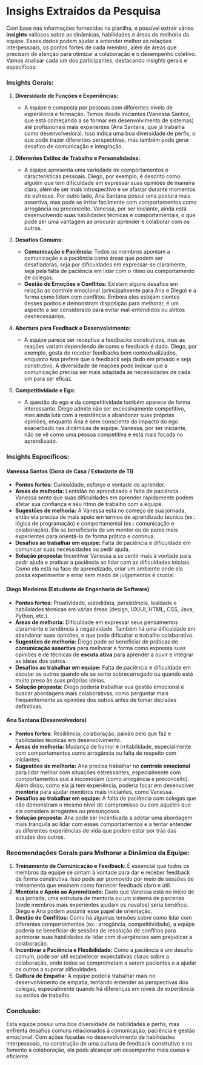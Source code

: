 # Insighs Extraídos da Pesquisa

Com base nas informações fornecidas na planilha, é possível extrair vários **insights** valiosos sobre as dinâmicas, habilidades e áreas de melhoria da equipe. Esses dados podem ajudar a entender melhor as relações interpessoais, os pontos fortes de cada membro, além de áreas que precisam de atenção para otimizar a colaboração e o desempenho coletivo. Vamos analisar cada um dos participantes, destacando insights gerais e específicos:

### **Insights Gerais:**

1. **Diversidade de Funções e Experiências:**
   - A equipe é composta por pessoas com diferentes níveis de experiência e formação. Temos desde iniciantes (Vanessa Santos, que está começando a se formar em desenvolvimento de sistemas) até profissionais mais experientes (Ana Santana, que já trabalha como desenvolvedora). Isso indica uma boa diversidade de perfis, o que pode trazer diferentes perspectivas, mas também pode gerar desafios de comunicação e integração.
2. **Diferentes Estilos de Trabalho e Personalidades:**

   - A equipe apresenta uma variedade de comportamentos e características pessoais. Diego, por exemplo, é descrito como alguém que tem dificuldade em expressar suas opiniões de maneira clara, além de ser mais introspectivo e se afastar durante momentos de estresse. Por outro lado, Ana Santana possui uma postura mais assertiva, mas pode se irritar facilmente com comportamentos como arrogância ou preconceito. Vanessa, por ser iniciante, ainda está desenvolvendo suas habilidades técnicas e comportamentais, o que pode ser uma vantagem ao procurar aprender e colaborar com os outros.

3. **Desafios Comuns:**

   - **Comunicação e Paciência:** Todos os membros apontam a comunicação e a paciência como áreas que podem ser desafiadoras, seja por dificuldades em expressar-se claramente, seja pela falta de paciência em lidar com o ritmo ou comportamento de colegas.
   - **Gestão de Emoções e Conflitos:** Existem alguns desafios em relação ao controle emocional (principalmente para Ana e Diego) e a forma como lidam com conflitos. Embora eles estejam cientes desses pontos e demonstram disposição para melhorar, é um aspecto a ser considerado para evitar mal-entendidos ou atritos desnecessários.

4. **Abertura para Feedback e Desenvolvimento:**

   - A equipe parece ser receptiva a feedbacks construtivos, mas as reações variam dependendo de como o feedback é dado. Diego, por exemplo, gosta de receber feedbacks bem contextualizados, enquanto Ana prefere que o feedback seja dado em privado e seja construtivo. A diversidade de reações pode indicar que a comunicação precisa ser mais adaptada às necessidades de cada um para ser eficaz.

5. **Competitividade e Ego:**
   - A questão do ego e da competitividade também aparece de forma interessante. Diego admite não ser excessivamente competitivo, mas ainda luta com a resistência a abandonar suas próprias opiniões, enquanto Ana é bem consciente do impacto do ego exacerbado nas dinâmicas de equipe. Vanessa, por ser iniciante, não se vê como uma pessoa competitiva e está mais focada no aprendizado.

### **Insights Específicos:**

#### **Vanessa Santos (Dona de Casa / Estudante de TI)**

- **Pontos fortes:** Curiosidade, esforço e vontade de aprender.
- **Áreas de melhoria:** Lentidão no aprendizado e falta de paciência. Vanessa sente que suas dificuldades em aprender rapidamente podem afetar sua confiança e seu ritmo de trabalho com a equipe.
- **Sugestões de melhoria:** A Vanessa está no começo de sua jornada, então ela precisa de mais apoio em termos de aprendizado técnico (ex.: lógica de programação) e comportamental (ex.: comunicação e colaboração). Ela se beneficiaria de um mentor ou de pares mais experientes para orientá-la de forma prática e contínua.
- **Desafios ao trabalhar em equipe:** Falta de paciência e dificuldade em comunicar suas necessidades ou pedir ajuda.
- **Solução proposta:** Incentivar Vanessa a se sentir mais à vontade para pedir ajuda e praticar a paciência ao lidar com as dificuldades iniciais. Como ela está na fase de aprendizado, criar um ambiente onde ela possa experimentar e errar sem medo de julgamentos é crucial.

#### **Diego Medeiros (Estudante de Engenharia de Software)**

- **Pontos fortes:** Proatividade, autodidata, persistência, lealdade e habilidades técnicas em várias áreas (design, UX/UI, HTML, CSS, Java, Python, etc.).
- **Áreas de melhoria:** Dificuldade em expressar seus pensamentos claramente e tendência à negatividade. Também há uma dificuldade em abandonar suas opiniões, o que pode dificultar o trabalho colaborativo.
- **Sugestões de melhoria:** Diego pode se beneficiar de práticas de **comunicação assertiva** para melhorar a forma como expressa suas opiniões e de técnicas de **escuta ativa** para aprender a ouvir e integrar as ideias dos outros.
- **Desafios ao trabalhar em equipe:** Falta de paciência e dificuldade em escutar os outros quando ele se sente sobrecarregado ou quando está muito preso às suas próprias ideias.
- **Solução proposta:** Diego poderia trabalhar sua gestão emocional e buscar abordagens mais colaborativas, como perguntar mais frequentemente as opiniões dos outros antes de tomar decisões definitivas.

#### **Ana Santana (Desenvolvedora)**

- **Pontos fortes:** Resiliência, colaboração, paixão pelo que faz e habilidades técnicas em desenvolvimento.
- **Áreas de melhoria:** Mudança de humor e irritabilidade, especialmente com comportamentos como arrogância ou falta de respeito com iniciantes.
- **Sugestões de melhoria:** Ana precisa trabalhar no **controle emocional** para lidar melhor com situações estressantes, especialmente com comportamentos que a incomodam (como arrogância e preconceito). Além disso, como ela já tem experiência, poderia focar em desenvolver **mentoria** para ajudar membros mais iniciantes, como Vanessa.
- **Desafios ao trabalhar em equipe:** A falta de paciência com colegas que não demonstram o mesmo nível de compromisso ou com aqueles que ela considera arrogantes ou presunçosos.
- **Solução proposta:** Ana pode ser incentivada a adotar uma abordagem mais tranquila ao lidar com esses comportamentos e a tentar entender as diferentes experiências de vida que podem estar por trás das atitudes dos outros.

### **Recomendações Gerais para Melhorar a Dinâmica da Equipe:**

1. **Treinamento de Comunicação e Feedback:** É essencial que todos os membros da equipe se sintam à vontade para dar e receber feedback de forma construtiva. Isso pode ser promovido por meio de sessões de treinamento que ensinem como fornecer feedback claro e útil.
2. **Mentoria e Apoio ao Aprendizado:** Dado que Vanessa está no início de sua jornada, uma estrutura de mentoria ou um sistema de parcerias (onde membros mais experientes ajudam os novatos) seria benéfico. Diego e Ana podem assumir esse papel de orientação.
3. **Gestão de Conflitos:** Como há algumas tensões sobre como lidar com diferentes comportamentos (ex.: arrogância, competitividade), a equipe poderia se beneficiar de sessões de resolução de conflitos para aprimorar suas habilidades de lidar com divergências sem prejudicar a colaboração.
4. **Incentivar a Paciência e Flexibilidade:** Como a paciência é um desafio comum, pode ser útil estabelecer expectativas claras sobre a colaboração, onde todos se comprometam a serem pacientes e a ajudar os outros a superar dificuldades.
5. **Cultura de Empatia:** A equipe poderia trabalhar mais no desenvolvimento de empatia, tentando entender as perspectivas dos colegas, especialmente quando há diferenças em níveis de experiência ou estilos de trabalho.

### **Conclusão:**

Esta equipe possui uma boa diversidade de habilidades e perfis, mas enfrenta desafios comuns relacionados à comunicação, paciência e gestão emocional. Com ações focadas no desenvolvimento de habilidades interpessoais, na construção de uma cultura de feedback construtivo e no fomento à colaboração, ela pode alcançar um desempenho mais coeso e eficiente.
